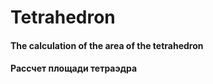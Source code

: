 # Tetrahedron
<h4>The calculation of the area of the tetrahedron</h4>
<h4>Рассчет площади тетраэдра</h4>
